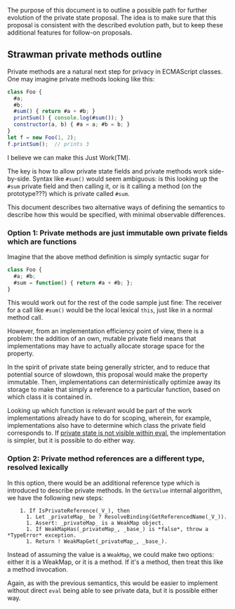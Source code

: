 The purpose of this document is to outline a possible path for further evolution of the private state proposal. The idea is to make sure that this proposal is consistent with the described evolution path, but to keep these additional features for follow-on proposals.

## Strawman private methods outline

Private methods are a natural next step for privacy in ECMAScript classes. One may imagine private methods looking like this:

```js
class Foo {
  #a;
  #b;
  #sum() { return #a + #b; }
  printSum() { console.log(#sum()); }
  constructor(a, b) { #a = a; #b = b; }
}
let f = new Foo(1, 2);
f.printSum();  // prints 3
```

I believe we can make this Just Work(TM).

The key is how to allow private state fields and private methods work side-by-side. Syntax like `#sum()` would seem ambiguous: is this looking up the `#sum` private field and then calling it, or is it calling a method (on the prototype???) which is private called `#sum`.

This document describes two alternative ways of defining the semantics to describe how this would be specified, with minimal observable differences.

### Option 1: Private methods are just immutable own private fields which are functions

Imagine that the above method definition is simply syntactic sugar for

```js
class Foo {
  #a; #b;
  #sum = function() { return #a + #b; };
}
```

This would work out for the rest of the code sample just fine: The receiver for a call like `#sum()` would be the local lexical `this`, just like in a normal method call.

However, from an implementation efficiency point of view, there is a problem: the addition of an own, mutable private field means that implementations may have to actually allocate storage space for the property.

In the spirit of private state being generally stricter, and to reduce that potential source of slowdown, this proposal would make the property immutable. Then, implementations can deterministically optimize away its storage to make that simply a reference to a particular function, based on which class it is contained in.

Looking up which function is relevant would be part of the work implementations already have to do for scoping, wherein, for example, implementations also have to determine which class the private field corresponds to. If [private state is not visible within eval](https://github.com/tc39/proposal-private-fields/issues/47), the implementation is simpler, but it is possible to do either way.

### Option 2: Private method references are a different type, resolved lexically

In this option, there would be an additional reference type which is introduced to describe private methods. In the `GetValue` internal algorithm, we have the following new steps:

        1. If IsPrivateReference(_V_), then
          1. Let _privateMap_ be ? ResolveBinding(GetReferencedName(_V_)).
          1. Assert: _privateMap_ is a WeakMap object.
          1. If WeakMapHas(_privateMap_, _base_) is *false*, throw a *TypeError* exception.
          1. Return ! WeakMapGet(_privateMap_, _base_).

Instead of assuming the value is a `WeakMap`, we could make two options: either it is a WeakMap, or it is a method. If it's a method, then treat this like a method invocation.

Again, as with the previous semantics, this would be easier to implement without direct `eval` being able to see private data, but it is possible either way.
